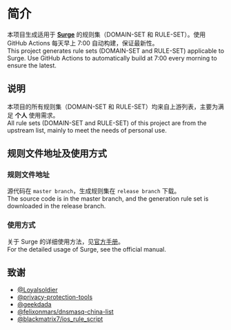 # 简介

本项目生成适用于 [**Surge**](https://nssurge.com) 的规则集（DOMAIN-SET 和 RULE-SET）。使用 GitHub Actions 每天早上 7:00 自动构建，保证最新性。  
This project generates rule sets (DOMAIN-SET and RULE-SET) applicable to Surge. Use GitHub Actions to automatically build at 7:00 every morning to ensure the latest.

## 说明

本项目的所有规则集（DOMAIN-SET 和 RULE-SET）均来自上游列表，主要为满足 **个人** 使用需求。  
All rule sets (DOMAIN-SET and RULE-SET) of this project are from the upstream list, mainly to meet the needs of personal use.

## 规则文件地址及使用方式

### 规则文件地址

源代码在 ` master branch `，生成规则集在 ` release branch ` 下载。  
The source code is in the master branch, and the generation rule set is downloaded in the release branch.

### 使用方式

关于 Surge 的详细使用方法，见[官方手册](https://manual.nssurge.com)。  
For the detailed usage of Surge, see the official manual.

## 致谢

- [@Loyalsoldier](https://github.com/Loyalsoldier/surge-rules)
- [@privacy-protection-tools](https://github.com/privacy-protection-tools/anti-AD)
- [@geekdada](https://github.com/geekdada/surge-list)
- [@felixonmars/dnsmasq-china-list](https://github.com/felixonmars/dnsmasq-china-list)
- [@blackmatrix7/ios_rule_script](https://github.com/blackmatrix7/ios_rule_script)
